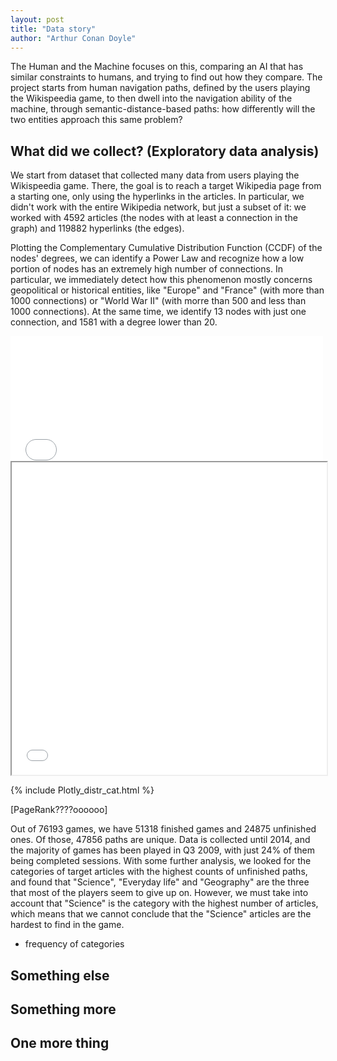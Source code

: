 ```yaml
---
layout: post
title: "Data story"
author: "Arthur Conan Doyle"
---
```


The Human and the Machine focuses on this, comparing an AI that has similar constraints to humans, and trying to find out how they compare. The project starts from human navigation paths, defined by the users playing the Wikispeedia game, to then dwell into the navigation ability of the machine, through semantic-distance-based paths: how differently will the two entities approach this same problem?

## What did we collect? (Exploratory data analysis)

We start from dataset that collected many data from users playing the Wikispeedia game. There, the goal is to reach a target Wikipedia page from a starting one, only using the hyperlinks in the articles. In particular, we didn't work with the entire Wikipedia network, but just a subset of it: we worked with 4592 articles (the nodes with at least a connection in the graph) and 119882 hyperlinks (the edges). 

Plotting the Complementary Cumulative Distribution Function (CCDF) of the nodes' degrees, we can identify a Power Law and recognize how a low portion of nodes has an extremely high number of connections. In particular, we immediately detect how this phenomenon mostly concerns geopolitical or historical entities, like "Europe" and "France" (with more than 1000 connections) or "World War II" (with morre than 500 and less than 1000 connections). At the same time, we identify 13 nodes with just one connection, and 1581 with a degree lower than 20.

<embed type="text/html" src="../assets/images/Plotly_distr_cat.html" width="500" height="200">
<iframe src="../assets/images/Plotly_distr_cat.html" width="100%" height="500px"></iframe>

{% include Plotly_distr_cat.html %}

[PageRank????oooooo]

Out of 76193 games, we have 51318 finished games and 24875 unfinished ones. Of those, 47856 paths are unique. Data is collected until 2014, and the majority of games has been played in Q3 2009, with just 24% of them being completed sessions. With some further analysis, we looked for the categories of target articles with the highest counts of unfinished paths, and found that "Science", "Everyday life" and "Geography" are the three that most of the players seem to give up on. However, we must take into account that "Science" is the category with the highest number of articles, which means that we cannot conclude that the "Science" articles are the hardest to find in the game.


- frequency of categories

## Something else

## Something more

## One more thing

